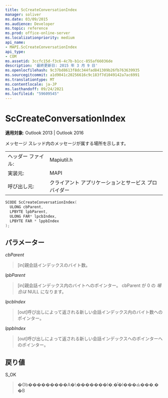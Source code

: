 ```yaml
---
title: ScCreateConversationIndex
manager: soliver
ms.date: 03/09/2015
ms.audience: Developer
ms.topic: reference
ms.prod: office-online-server
ms.localizationpriority: medium
api_name:
- MAPI.ScCreateConversationIndex
api_type:
- COM
ms.assetid: 3ccfc15d-f3c6-4c7b-b1cc-855af66036de
description: '最終更新日: 2015 年 3 月 9 日'
ms.openlocfilehash: 9c37bd8613f8dc344fad841309b26fb763639935
ms.sourcegitcommit: a1d9041c20256616c9c183f7d1049142a7ac6991
ms.translationtype: MT
ms.contentlocale: ja-JP
ms.lasthandoff: 09/24/2021
ms.locfileid: "59609545"
---
```

# <a name="sccreateconversationindex"></a>ScCreateConversationIndex

  
  
**適用対象**: Outlook 2013 | Outlook 2016 
  
メッセージ スレッド内のメッセージが属する場所を示します。 
  
|||
|:-----|:-----|
|ヘッダー ファイル:  <br/> |Mapiutil.h  <br/> |
|実装元:  <br/> |MAPI  <br/> |
|呼び出し元:  <br/> |クライアント アプリケーションとサービス プロバイダー  <br/> |
   
```cpp
SCODE ScCreateConversationIndex(
  ULONG cbParent,
  LPBYTE lpbParent,
  ULONG FAR* lpcbIndex,
  LPBYTE FAR * lppbIndex
);
```

## <a name="parameters"></a>パラメーター

 _cbParent_
  
> [in]親会話インデックスのバイト数。
    
 _lpbParent_
  
> [in]親会話インデックス内のバイトへのポインター。 cbParent が 0 の  _場合は_ NULL になります。 
    
 _lpcbIndex_
  
> [out]呼び出しによって返される新しい会話インデックス内のバイト数へのポインター。 
    
 _lppbIndex_
  
> [out]呼び出しによって返される新しい会話インデックスへのポインターへのポインター。
    
## <a name="return-value"></a>戻り値

S_OK 
  
> �ʘb���������A�\�������l�܂��͒l���Ԃ���܂��B
    

